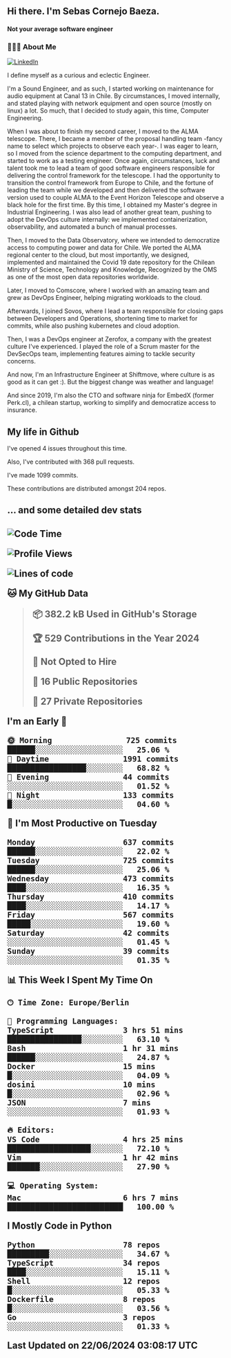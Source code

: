 <h2> Hi there.  I'm Sebas Cornejo Baeza.</h2>
<h4> Not your average software engineer</h4>
<h3> 👨🏻‍💻 About Me </h3>
<a href="http://linkedin.com/in/sebastian-cornejo-baeza/"><img alt="LinkedIn" src="https://img.shields.io/badge/Sebas%20Cornejo%20-informational?style=appveyor&logo=linkedin"></a>


I define myself as a curious and eclectic Engineer.

I'm a Sound Engineer, and as such, I started working on maintenance for audio equipment at Canal 13 in Chile.
By circumstances, I moved internally, and stated playing with network equipment and open source (mostly on linux) 
a lot. So much, that I decided to study again, this time, Computer Engineering.

When I was about to finish my second career, I moved to the ALMA telescope. There, I became a member of the proposal handling team
-fancy name to select which projects to observe each year-. 
I was eager to learn, so I moved from the science department to the computing department, and started to work as 
a testing engineer. Once again, circumstances, luck and talent took me to lead a team of good software engineers 
responsible for delivering the control framework for the telescope. I had the opportunity to transition the control framework from
Europe to Chile, and the fortune of leading the team while we developed and then delivered the software
version used to couple ALMA to the Event Horizon Telescope and observe a black hole for the first time.
By this time, I obtained my Master's degree in Industrial Engineering.
I was also lead of another great team, pushing to adopt the DevOps culture internally: we implemented containerization, observability, and automated a bunch of manual processes.

Then, I moved to the Data Observatory, where we intended to democratize access to computing power
and data for Chile. We ported the ALMA regional center to the cloud, but most importantly, we designed, implemented
and maintained the Covid 19 date repository for the Chilean Ministry of Science, Technology and Knowledge, Recognized by the OMS as one of the most open
data repositories worldwide.

Later, I moved to Comscore, where I worked with an amazing team and grew as DevOps Engineer, helping migrating workloads to the cloud.

Afterwards, I joined Sovos, where I lead a team responsible for closing gaps between Developers and Operations, shortening time to market for commits, while
also pushing kubernetes and cloud adoption.

Then, I was a DevOps engineer at Zerofox, a company with the greatest culture I've experienced. I played the role of a Scrum master for the DevSecOps team,
implementing features aiming to tackle security concerns.

And now, I'm an Infrastructure Engineer at Shiftmove, where culture is as good as it can get :). But the biggest change was weather and language!
 
And since 2019, I'm also the CTO and software ninja for EmbedX (former Perk.cl), a chilean startup, working to simplify and democratize access to insurance.

<h2> My life in Github </h2>

I've opened 4 issues throughout this time.

Also, I've contributed with 368 pull requests.

I've made 1099 commits.

These contributions are distributed amongst 204 repos.

<h2>... and some detailed dev stats<h2>

<!--START_SECTION:waka-->
![Code Time](http://img.shields.io/badge/Code%20Time-753%20hrs%2013%20mins-blue)

![Profile Views](http://img.shields.io/badge/Profile%20Views-4-blue)

![Lines of code](https://img.shields.io/badge/From%20Hello%20World%20I%27ve%20Written-983.0%20thousand%20lines%20of%20code-blue)

**🐱 My GitHub Data** 

> 📦 382.2 kB Used in GitHub's Storage 
 > 
> 🏆 529 Contributions in the Year 2024
 > 
> 🚫 Not Opted to Hire
 > 
> 📜 16 Public Repositories 
 > 
> 🔑 27 Private Repositories 
 > 
**I'm an Early 🐤** 

```text
🌞 Morning                725 commits         ██████░░░░░░░░░░░░░░░░░░░   25.06 % 
🌆 Daytime                1991 commits        █████████████████░░░░░░░░   68.82 % 
🌃 Evening                44 commits          ░░░░░░░░░░░░░░░░░░░░░░░░░   01.52 % 
🌙 Night                  133 commits         █░░░░░░░░░░░░░░░░░░░░░░░░   04.60 % 
```
📅 **I'm Most Productive on Tuesday** 

```text
Monday                   637 commits         ██████░░░░░░░░░░░░░░░░░░░   22.02 % 
Tuesday                  725 commits         ██████░░░░░░░░░░░░░░░░░░░   25.06 % 
Wednesday                473 commits         ████░░░░░░░░░░░░░░░░░░░░░   16.35 % 
Thursday                 410 commits         ████░░░░░░░░░░░░░░░░░░░░░   14.17 % 
Friday                   567 commits         █████░░░░░░░░░░░░░░░░░░░░   19.60 % 
Saturday                 42 commits          ░░░░░░░░░░░░░░░░░░░░░░░░░   01.45 % 
Sunday                   39 commits          ░░░░░░░░░░░░░░░░░░░░░░░░░   01.35 % 
```


📊 **This Week I Spent My Time On** 

```text
🕑︎ Time Zone: Europe/Berlin

💬 Programming Languages: 
TypeScript               3 hrs 51 mins       ████████████████░░░░░░░░░   63.10 % 
Bash                     1 hr 31 mins        ██████░░░░░░░░░░░░░░░░░░░   24.87 % 
Docker                   15 mins             █░░░░░░░░░░░░░░░░░░░░░░░░   04.09 % 
dosini                   10 mins             █░░░░░░░░░░░░░░░░░░░░░░░░   02.96 % 
JSON                     7 mins              ░░░░░░░░░░░░░░░░░░░░░░░░░   01.93 % 

🔥 Editors: 
VS Code                  4 hrs 25 mins       ██████████████████░░░░░░░   72.10 % 
Vim                      1 hr 42 mins        ███████░░░░░░░░░░░░░░░░░░   27.90 % 

💻 Operating System: 
Mac                      6 hrs 7 mins        █████████████████████████   100.00 % 
```

**I Mostly Code in Python** 

```text
Python                   78 repos            █████████░░░░░░░░░░░░░░░░   34.67 % 
TypeScript               34 repos            ████░░░░░░░░░░░░░░░░░░░░░   15.11 % 
Shell                    12 repos            █░░░░░░░░░░░░░░░░░░░░░░░░   05.33 % 
Dockerfile               8 repos             █░░░░░░░░░░░░░░░░░░░░░░░░   03.56 % 
Go                       3 repos             ░░░░░░░░░░░░░░░░░░░░░░░░░   01.33 % 
```




 Last Updated on 22/06/2024 03:08:17 UTC
<!--END_SECTION:waka-->
